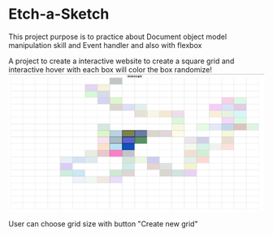 # Etch-a-Sketch

This project purpose is to practice about Document object model manipulation skill and Event handler and also with flexbox

A project to create a interactive website to create a square grid and interactive hover with each box
will color the box randomize!
<img src="image.png"></img>

User can choose grid size with button "Create new grid"

